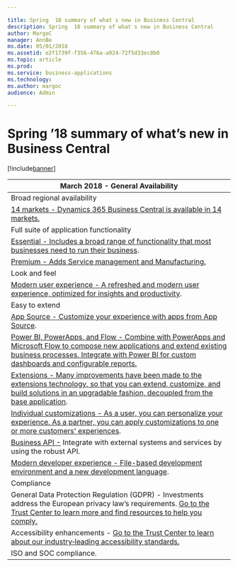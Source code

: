 ```yaml
---

title: Spring  18 summary of what s new in Business Central
description: Spring  18 summary of what s new in Business Central
author: MargoC
manager: AnnBe
ms.date: 05/01/2018
ms.assetid: e2f1739f-f356-476a-a924-72f5d33ec8b0
ms.topic: article
ms.prod: 
ms.service: business-applications
ms.technology: 
ms.author: margoc
audience: Admin

---
```

#  Spring ’18 summary of what’s new in Business Central




[!include[banner](../../../includes/banner.md)]

| March 2018 - General Availability                                                                                                                                                                                                                             |
|---------------------------------------------------------------------------------------------------------------------------------------------------------------------------------------------------------------------------------------------------------------|
| Broad regional availability                                                                                                                                                                                                                                   |
| [14 markets - Dynamics 365 Business Central is available in 14 markets. ](broad-regional-availability.md)                                                                                                                                                      |
| Full suite of application functionality                                                                                                                                                                                                                       |
| [Essential - Includes a broad range of functionality that most businesses need to run their business](essential-premium.md).                                                                                                                                      |
| [Premium - Adds Service management and Manufacturing. ](essential-premium.md)                                                                                                                                                                                       |
| Look and feel                                                                                                                                                                                                                                                 |
| [Modern user experience - A refreshed and modern user experience, optimized for insights and productivity](modern-user-experience.md).                                                                                                                                     |
| Easy to extend                                                                                                                                                                                                                                                |
| [App Source - Customize your experience with apps from App Source](extensibility/index.md).                                                                                                                                                                             |
| [Power BI, PowerApps, and Flow - Combine with PowerApps and Microsoft Flow to compose new applications and extend existing business processes. Integrate with Power BI for custom dashboards and configurable reports.](extensibility/index.md)                |
| [Extensions - Many improvements have been made to the extensions technology, so that you can extend, customize, and build solutions in an upgradable fashion, decoupled from the base application](extensibility/index.md).                                             |
| [Individual customizations - As a user, you can personalize your experience. As a partner, you can apply customizations to one or more customers' experiences](extensibility/index.md).                                                                  |
| [Business API -](extensibility/index.md) Integrate with external systems and services by using the robust API.                                                                                                                                                       |
| [Modern developer experience - File-based development environment and a new development language](extensibility/index.md).                                                                                                                           |
| Compliance                                                                                                                                                                                                                                                    |
| General Data Protection Regulation (GDPR) - Investments address the European privacy law’s requirements. [Go to the Trust Center to learn more and find resources to help you comply.](https://www.microsoft.com/en-us/TrustCenter/Privacy/gdpr/default.aspx) |
| Accessibility enhancements - [Go to the Trust Center to learn about our industry‑leading accessibility standards.](https://www.microsoft.com/en-us/trustcenter/compliance/accessibility)                                                                      |
| ISO and SOC compliance.                                                                                                                                                                                                                                       |
